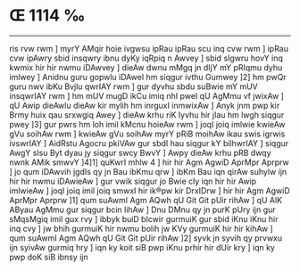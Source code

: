 # Œ 1114 ‰
---
ris rvw rwm ] myrY AMqir hoie ivgwsu ipRau ipRau scu inq cvw rwm ]
ipRau cvw ipAwry sbid insqwry ibnu dyKy iqRpiq n Awvey ] sbid sIgwru
hovY inq kwmix hir hir nwmu iDAwvey ] dieAw dwnu mMgq jn dIjY mY
pRIqmu dyhu imlwey ] Anidnu guru gopwlu iDAweI hm siqgur ivthu Gumwey
]2] hm pwQr guru nwv ibKu Bvjlu qwrIAY rwm ] gur dyvhu sbdu suBwie mY
mUV insqwrIAY rwm ] hm mUV mugD ikCu imiq nhI pweI qU AgMmu vf
jwixAw ] qU Awip dieAwlu dieAw kir mylih hm inrguxI inmwixAw ]
Anyk jnm pwp kir Brmy huix qau srxwgiq Awey ] dieAw krhu riK
lyvhu hir jIau hm lwgh siqgur pwey ]3] gur pwrs hm loh imil kMcnu
hoieAw rwm ] joqI joiq imlwie kwieAw gVu soihAw rwm ] kwieAw gVu
soihAw myrY pRiB moihAw ikau swis igrwis ivswrIAY ] AidRstu Agocru
pkiVAw gur sbdI hau siqgur kY bilhwrIAY ] siqgur AwgY sIsu Byt dyau
jy siqgur swcy BwvY ] Awpy dieAw krhu pRB dwqy nwnk AMik smwvY ]4]1]
quKwrI mhlw 4 ] hir hir Agm AgwiD AprMpr Aprprw ] jo qum
iDAwvih jgdIs qy jn Bau ibKmu qrw ] ibKm Bau iqn qirAw suhylw ijn
hir hir nwmu iDAwieAw ] gur vwik siqgur jo Bwie cly iqn hir hir
Awip imlwieAw ] joqI joiq imil joiq smwxI hir ik®pw kir DrxIDrw ]
hir hir Agm AgwiD AprMpr Aprprw ]1] qum suAwmI Agm AQwh qU
Git Git pUir rihAw ] qU AlK AByau AgMmu gur siqgur bcin lihAw ]
Dnu DMnu qy jn purK pUry ijn gur sMqsMgiq imil gux rvy ] ibbyk buiD
bIcwir gurmuiK gur sbid iKnu iKnu hir inq cvy ] jw bhih gurmuiK hir
nwmu bolih jw KVy gurmuiK hir hir kihAw ] qum suAwmI Agm AQwh qU
Git Git pUir rihAw ]2] syvk jn syvih qy prvwxu ijn syivAw gurmiq
hry ] iqn ky koit siB pwp iKnu prhir hir dUir kry ] iqn ky pwp doK
siB ibnsy ijn
####

